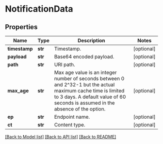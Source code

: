 # NotificationData

## Properties
Name | Type | Description | Notes
------------ | ------------- | ------------- | -------------
**timestamp** | **str** | Timestamp. | [optional] 
**payload** | **str** | Base64 encoded payload. | [optional] 
**path** | **str** | URI path. | [optional] 
**max_age** | **str** | Max age value is an integer number of seconds between 0 and 2^32-1 but the actual maximum cache time is limited to 3 days. A default value of 60 seconds is assumed in the absence of the option.  | [optional] 
**ep** | **str** | Endpoint name. | [optional] 
**ct** | **str** | Content type. | [optional] 

[[Back to Model list]](../README.md#documentation-for-models) [[Back to API list]](../README.md#documentation-for-api-endpoints) [[Back to README]](../README.md)



